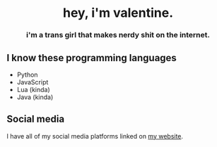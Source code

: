 <div align="center">
 <h1>hey, i'm valentine.</h1>
 <h3>i'm a trans girl that makes nerdy shit on the internet.</h3>
</div>

<h2>I know these programming languages</h2>

<ul>
  <li>Python</li>
  <li>JavaScript</li>
  <li>Lua (kinda)</li>
  <li>Java (kinda)</li>
</ul>

<h2>Social media</h2>

<p>I have all of my social media platforms linked on <a href="https://valbuilds.xyz/links">my website</a>.</p>
